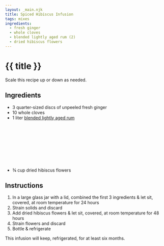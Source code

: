 ```yaml
---
layout: _main.njk
title: Spiced Hibiscus Infusion
tags: mixes
ingredients:
  - fresh ginger
  - whole cloves
  - blended lightly aged rum (2)
  - dried hibiscus flowers
---
```


<!-- markdownlint-disable MD025 -->
# {{ title }}
<!-- markdownlint-disable MD025 -->

<tiki-callout type="tip">

  Scale this recipe up or down as needed.

</tiki-callout>

## Ingredients

* 3 quarter-sized discs of unpeeled fresh ginger
* 10 whole cloves
* 1 liter [blended lightly aged rum](/rums/04-rum-blended-lightly-aged/)<icon-l space="1em" class="bigger" label="(2)"><span class="with-icon"><svg class="icon"><use href="/assets/images/icons/circle-2.svg#circle-2"></use></svg></span></icon-l>
* &frac34; cup dried hibiscus flowers

## Instructions

1. In a large glass jar with a lid, combined the first 3 ingredients & let sit, covered, at room temperature for 24 hours
2. Strain solids and discard
3. Add dried hibiscus flowers & let sit, covered, at room temperature for 48 hours
4. Strain flowers and discard
5. Bottle & refrigerate

<tiki-callout type="note">

  This infusion will keep, refrigerated, for at least six months.

</tiki-callout>
